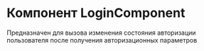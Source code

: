 # Компонент LoginComponent

Предназначен для вызова изменения состояния авторизации пользователя после получения авторизационных параметров
